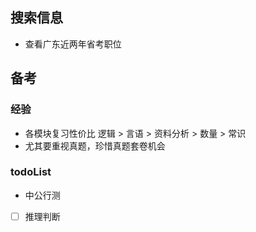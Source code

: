 ## 搜索信息
+ 查看广东近两年省考职位



## 备考
### 经验
+ 各模块复习性价比 逻辑 > 言语 > 资料分析 > 数量 > 常识
+ 尤其要重视真题，珍惜真题套卷机会

### todoList
+ 中公行测 
- [ ] 推理判断